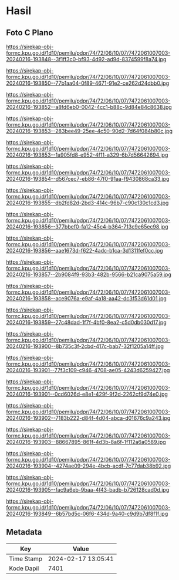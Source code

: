 # Hasil

## Foto C Plano

https://sirekap-obj-formc.kpu.go.id/1d10/pemilu/pdpr/74/72/06/10/07/7472061007003-20240216-193848--3f1ff3c0-bf93-4d92-ad9d-8374599f8a74.jpg

https://sirekap-obj-formc.kpu.go.id/1d10/pemilu/pdpr/74/72/06/10/07/7472061007003-20240216-193850--77b1aa04-0f89-4671-91e2-ce262d24dbb0.jpg

https://sirekap-obj-formc.kpu.go.id/1d10/pemilu/pdpr/74/72/06/10/07/7472061007003-20240216-193852--a8fd6eb0-0042-4cc1-b88c-9d84e84c8638.jpg

https://sirekap-obj-formc.kpu.go.id/1d10/pemilu/pdpr/74/72/06/10/07/7472061007003-20240216-193853--283bee49-25ee-4c50-90d2-7d64f084b80c.jpg

https://sirekap-obj-formc.kpu.go.id/1d10/pemilu/pdpr/74/72/06/10/07/7472061007003-20240216-193853--1a905fd8-e952-4f11-a329-6b7d56642694.jpg

https://sirekap-obj-formc.kpu.go.id/1d10/pemilu/pdpr/74/72/06/10/07/7472061007003-20240216-193854--d567cec7-eb86-47f0-91aa-f9430868ca33.jpg

https://sirekap-obj-formc.kpu.go.id/1d10/pemilu/pdpr/74/72/06/10/07/7472061007003-20240216-193855--db2fd82d-2bd3-414c-96b7-c90c130c1cd3.jpg

https://sirekap-obj-formc.kpu.go.id/1d10/pemilu/pdpr/74/72/06/10/07/7472061007003-20240216-193856--377bbef0-fa12-45c4-b364-713c9e65ec98.jpg

https://sirekap-obj-formc.kpu.go.id/1d10/pemilu/pdpr/74/72/06/10/07/7472061007003-20240216-193856--aae1673d-f622-4adc-b1ca-3d1311fef0cc.jpg

https://sirekap-obj-formc.kpu.go.id/1d10/pemilu/pdpr/74/72/06/10/07/7472061007003-20240216-193857--2b9084f9-93b3-482b-9566-b21ca9075a59.jpg

https://sirekap-obj-formc.kpu.go.id/1d10/pemilu/pdpr/74/72/06/10/07/7472061007003-20240216-193858--ace9076a-e9af-4a18-aa42-dc3f53d61d01.jpg

https://sirekap-obj-formc.kpu.go.id/1d10/pemilu/pdpr/74/72/06/10/07/7472061007003-20240216-193859--27c48dad-1f7f-4bf0-8ea2-c5d0db030d17.jpg

https://sirekap-obj-formc.kpu.go.id/1d10/pemilu/pdpr/74/72/06/10/07/7472061007003-20240216-193900--8b735c3f-2cbd-417c-bab7-32f1205a14ff.jpg

https://sirekap-obj-formc.kpu.go.id/1d10/pemilu/pdpr/74/72/06/10/07/7472061007003-20240216-193901--77f3c109-c946-4708-ae05-4243d6259427.jpg

https://sirekap-obj-formc.kpu.go.id/1d10/pemilu/pdpr/74/72/06/10/07/7472061007003-20240216-193901--0cd6026d-e8e1-429f-9f2d-2262cf9d74e0.jpg

https://sirekap-obj-formc.kpu.go.id/1d10/pemilu/pdpr/74/72/06/10/07/7472061007003-20240216-193902--7183b222-d84f-4d04-abca-d01676c9a243.jpg

https://sirekap-obj-formc.kpu.go.id/1d10/pemilu/pdpr/74/72/06/10/07/7472061007003-20240216-193903--88667895-861f-4d3b-8a6f-1f112a6a0589.jpg

https://sirekap-obj-formc.kpu.go.id/1d10/pemilu/pdpr/74/72/06/10/07/7472061007003-20240216-193904--4274ae09-294e-4bcb-acdf-7c77dab38b92.jpg

https://sirekap-obj-formc.kpu.go.id/1d10/pemilu/pdpr/74/72/06/10/07/7472061007003-20240216-193905--fac9a6eb-9baa-4f43-badb-b726128cad0d.jpg

https://sirekap-obj-formc.kpu.go.id/1d10/pemilu/pdpr/74/72/06/10/07/7472061007003-20240216-193849--6b57bd5c-06f6-434d-9a40-c9d9b7df8f1f.jpg


## Metadata

| Key        | Value               |
| ---------- | ------------------- |
| Time Stamp | 2024-02-17 13:05:41 |
| Kode Dapil | 7401                |



